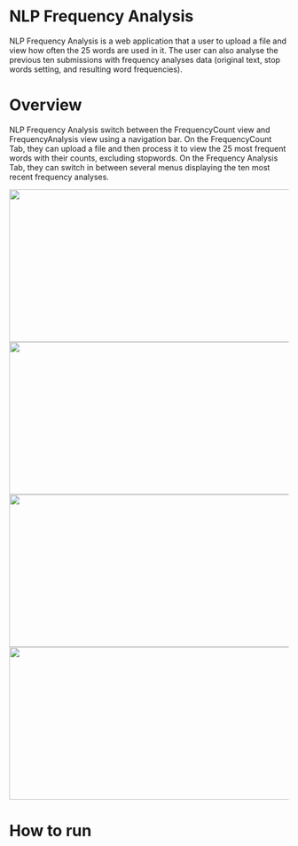# NLP Frequency Analysis

NLP Frequency Analysis is a web application that a user to upload a file and view how often the 25 words are used in it. The user can also analyse the previous ten submissions with frequency analyses data (original text, stop words setting, and resulting word frequencies).

# Overview
NLP Frequency Analysis switch between the FrequencyCount view and FrequencyAnalysis view using a navigation bar. On the FrequencyCount Tab, they can upload a file and then process it to view the 25 most frequent words with their counts, excluding stopwords. On the Frequency Analysis Tab, they can switch in between several menus displaying the ten most recent frequency analyses.

<img src="src/img1.JPG" width="550" height ="275"><nobr>
<img src="src/img2.JPG" width="550" height ="275"><nobr>
<img src="src/img3.JPG" width="550" height ="275"><nobr>
<img src="src/Screen Shot 2019-05-13 at 23.44.59.png" width="550" height ="275"><nobr>



# How to run
